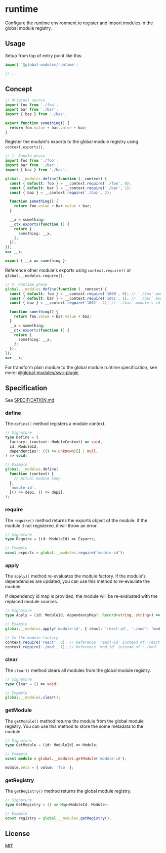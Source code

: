 # runtime

Configure the runtime environment to register and import modules in the global module registry.

## Usage

Setup from top of entry point like this:

```ts
import '@global-modules/runtime';

// ...
```

## Concept

```ts
// Original source
import foo from './foo';
import bar from './bar';
import { baz } from './baz';

export function something() {
  return foo.value + bar.value + baz;
}
```

Register the module's exports to the global module registry using `context.exports()`.

```ts
// 1. Bundle phase
import foo from './foo';
import bar from './bar';
import { baz } from './baz';

global.__modules.define(function (__context) {
  const { default: foo } = __context.require('./foo', 0);
  const { default: bar } = __context.require('./bar', 1);
  const { baz } = __context.require('./baz', 2);

  function something() {
    return foo.value + bar.value + baz;
  }

  __x = something;
  __ctx.exports(function () {
    return {
      something: __x,
    };
  });
});
var __x;

export { __x as something };
```

Reference other module's exports using `context.require()` or `global.__modules.require()`.

```ts
// 2. Runtime phase
global.__modules.define(function (__context) {
  const { default: foo } = __context.require('1000', 0); // `./foo` module's id
  const { default: bar } = __context.require('1001', 1); // `./bar` module's id
  const { baz } = __context.require('1002', 2); // `./baz` module's id

  function something() {
    return foo.value + bar.value + baz;
  }
  __x = something;
  __ctx.exports(function () {
    return {
      something: __x,
    };
  });
});
var __x;
```

For transform plain module to the global module runtime specification, see more: [@global-modules/swc-plugin](https://github.com/leegeunhyeok/global-modules/tree/main/packages/swc-plugin)

## Specification

See [SPECIFICATION.md](./SPECIFICATION.md)

### define

The `define()` method registers a module context.

```ts
// Signature
type Define = (
  factory: (context: ModuleContext) => void,
  id: ModuleId,
  dependencies?: (() => unknown)[] | null,
) => void;

// Example
global.__modules.define(
  function (context) {
    // Actual module body
  },
  'module-id',
  [() => dep1, () => dep2],
);
```

### require

The `require()` method returns the exports object of the module. if the module it not registered, it will throw an error.

```ts
// Signature
type Require = (id: ModuleId) => Exports;

// Example
const exports = global.__modules.require('module-id');
```

### apply

The `apply()` method re-evaluates the module factory.
If the module's dependencies are updated, you can use this method to re-evaulate the module.

If dependency id map is provided, the module will be re-evaluated with the replaced module sources.

```ts
// Signature
type Apply = (id: ModuleId, dependencyMap?: Record<string, string>) => void;

// Example
global.__modules.apply('module-id', { react: 'react-id', './mod': 'mod-id' });

// In the module factory
context.require('react', 0); // Reference 'react-id' instead of 'react'
context.require('./mod', 1); // Reference 'mod-id' instead of './mod'
```

### clear

The `clear()` method clears all modules from the global module registry.

```ts
// Signature
type Clear = () => void;

// Example
global.__modules.clear();
```

### getModule

The `getModule()` method returns the module from the global module registry.
You can use this method to store the some metadata to the module.

```ts
// Signature
type GetModule = (id: ModuleId) => Module;

// Example
const module = global.__modules.getModule('module-id');

module.meta = { value: 'foo' };
```

### getRegistry

The `getRegistry()` method returns the global module registry.

```ts
// Signature
type GetRegistry = () => Map<ModuleId, Module>;

// Example
const registry = global.__modules.getRegistry();
```

## License

[MIT](./LICENSE)
